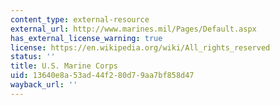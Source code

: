 ```yaml
---
content_type: external-resource
external_url: http://www.marines.mil/Pages/Default.aspx
has_external_license_warning: true
license: https://en.wikipedia.org/wiki/All_rights_reserved
status: ''
title: U.S. Marine Corps
uid: 13640e8a-53ad-44f2-80d7-9aa7bf858d47
wayback_url: ''
---
```

